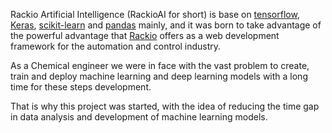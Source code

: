 Rackio Artificial Intelligence (RackioAI for short) is base on [tensorflow](https://www.tensorflow.org/),
[Keras](https://keras.io/), [scikit-learn](https://scikit-learn.org/stable/) and [pandas](https://pandas.pydata.org/)
mainly, and it was born to take advantage of the powerful advantage that [Rackio](https://rackio-framework.readthedocs.io/en/latest/) offers as a web development framework 
for the automation and control industry.

As a Chemical engineer we were in face with the vast problem to create, train and deploy machine learning and deep
learning models with a long time for these steps development.

That is why this project was started, with the idea of ​​reducing the time gap in data analysis and development of 
machine learning models.